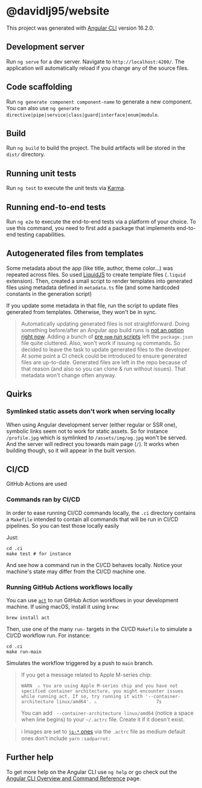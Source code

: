 # @davidlj95/website

This project was generated with [Angular CLI](https://github.com/angular/angular-cli) version 16.2.0.

## Development server

Run `ng serve` for a dev server. Navigate to `http://localhost:4200/`. The application will automatically reload if you
change any of the source files.

## Code scaffolding

Run `ng generate component component-name` to generate a new component. You can also
use `ng generate directive|pipe|service|class|guard|interface|enum|module`.

## Build

Run `ng build` to build the project. The build artifacts will be stored in the `dist/` directory.

## Running unit tests

Run `ng test` to execute the unit tests via [Karma](https://karma-runner.github.io).

## Running end-to-end tests

Run `ng e2e` to execute the end-to-end tests via a platform of your choice. To use this command, you need to first add a
package that implements end-to-end testing capabilities.

## Autogenerated files from templates

Some metadata about the app (like title, author, theme color...) was repeated across files. So used
[LiquidJS](https://liquidjs.com) to create template files (`.liquid` extension). Then, created a small script to render
templates into generated files using metadata defined in `metadata.ts` file (and some hardcoded constants in the
generation script)

If you update some metadata in that file, run the script to update files generated from templates. Otherwise, they
won't be in sync.

> Automatically updating generated files is not straightforward. Doing something before/after an Angular app build
> runs is [not an option right now][angular-build-hooks-issue]. Adding a bunch of
> [pre `npm` run scripts][npm-pre-post-scripts] left the `package.json` file quite cluttered. Also, won't work if
> issuing `ng` commands. So decided to leave the task to update generated files to the developer. At some point a CI
> check could be introduced to ensure generated files are up-to-date. Generated files are left in the repo because of
> that reason (and also so you can clone & run without issues). That metadata won't change often anyway.

[angular-build-hooks-issue]: https://github.com/angular/angular-cli/issues/11787

[npm-pre-post-scripts]: https://docs.npmjs.com/cli/v9/using-npm/scripts#pre--post-scripts

## Quirks

### Symlinked static assets don't work when serving locally

When using Angular development server (either regular or SSR one), symbolic links seem not to work for static assets.
So for instance `/profile.jpg` which is symlinked to `/assets/img/og.jpg` won't be served. And the server will redirect
you towards main page (`/`). It works when building though, so it will appear in the built version.

## CI/CD

GitHub Actions are used

### Commands ran by CI/CD

In order to ease running CI/CD commands locally, the `.ci` directory contains a `Makefile` intended to contain all commands that will be run in CI/CD pipelines. So you can test those locally easily

Just:

```shell
cd .ci
make test # for instance
```

And see how a command run in the CI/CD behaves locally. Notice your machine's state may differ from the CI/CD machine one.

### Running GitHub Actions workflows locally

You can use [`act`](https://github.com/nektos/act) to run GitHub Action workflows in your development machine. If using macOS, install it using `brew`:

```shell
brew install act
```

Then, use one of the many `run-` targets in the CI/CD `Makefile` to simulate a CI/CD workflow run. For instance:

```shell
cd .ci
make run-main
```

Simulates the workflow triggered by a push to `main` branch.

> If you get a message related to Apple M-series chip:
> ```shell
> WARN  ⚠ You are using Apple M-series chip and you have not specified container architecture, you might encounter issues while running act. If so, try running it with '--container-architecture linux/amd64'. ⚠                      7s
> ```
> You can add ` --container-architecture linux/amd64` (notice a space when line begins) to your `~/.actrc` file. Create it if it doesn't exist.

> ℹ️ Images are set to [`js-*` ones](https://github.com/catthehacker/docker_images) via the `.actrc` file as medium default ones don't include `yarn` `:sadparrot:`

## Further help

To get more help on the Angular CLI use `ng help` or go check out
the [Angular CLI Overview and Command Reference](https://angular.io/cli) page.
